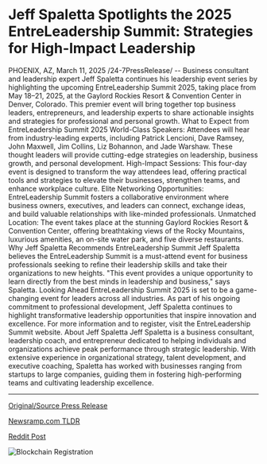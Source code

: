 # Jeff Spaletta Spotlights the 2025 EntreLeadership Summit: Strategies for High-Impact Leadership

PHOENIX, AZ, March 11, 2025 /24-7PressRelease/ -- Business consultant and leadership expert Jeff Spaletta continues his leadership event series by highlighting the upcoming EntreLeadership Summit 2025, taking place from May 18–21, 2025, at the Gaylord Rockies Resort & Convention Center in Denver, Colorado. This premier event will bring together top business leaders, entrepreneurs, and leadership experts to share actionable insights and strategies for professional and personal growth.  What to Expect from EntreLeadership Summit 2025  World-Class Speakers: Attendees will hear from industry-leading experts, including Patrick Lencioni, Dave Ramsey, John Maxwell, Jim Collins, Liz Bohannon, and Jade Warshaw. These thought leaders will provide cutting-edge strategies on leadership, business growth, and personal development.  High-Impact Sessions: This four-day event is designed to transform the way attendees lead, offering practical tools and strategies to elevate their businesses, strengthen teams, and enhance workplace culture.  Elite Networking Opportunities: EntreLeadership Summit fosters a collaborative environment where business owners, executives, and leaders can connect, exchange ideas, and build valuable relationships with like-minded professionals.  Unmatched Location: The event takes place at the stunning Gaylord Rockies Resort & Convention Center, offering breathtaking views of the Rocky Mountains, luxurious amenities, an on-site water park, and five diverse restaurants.  Why Jeff Spaletta Recommends EntreLeadership Summit  Jeff Spaletta believes the EntreLeadership Summit is a must-attend event for business professionals seeking to refine their leadership skills and take their organizations to new heights. "This event provides a unique opportunity to learn directly from the best minds in leadership and business," says Spaletta.   Looking Ahead  EntreLeadership Summit 2025 is set to be a game-changing event for leaders across all industries. As part of his ongoing commitment to professional development, Jeff Spaletta continues to highlight transformative leadership opportunities that inspire innovation and excellence.  For more information and to register, visit the EntreLeadership Summit website.  About Jeff Spaletta  Jeff Spaletta is a business consultant, leadership coach, and entrepreneur dedicated to helping individuals and organizations achieve peak performance through strategic leadership. With extensive experience in organizational strategy, talent development, and executive coaching, Spaletta has worked with businesses ranging from startups to large companies, guiding them in fostering high-performing teams and cultivating leadership excellence. 

---

[Original/Source Press Release](https://www.24-7pressrelease.com/press-release/520439/jeff-spaletta-spotlights-the-2025-entreleadership-summit-strategies-for-high-impact-leadership)
                    

[Newsramp.com TLDR](https://newsramp.com/curated-news/renowned-leaders-to-headline-entreleadership-summit-2025-in-denver-colorado/b0de54b33e7c43ff44d8766edec8c46c) 

 



[Reddit Post](https://www.reddit.com/r/Leadership_Management/comments/1j8l60z/renowned_leaders_to_headline_entreleadership/) 



![Blockchain Registration](https://cdn.newsramp.app/24-7PressRelease/qrcode/253/11/flaxDHKG.webp)